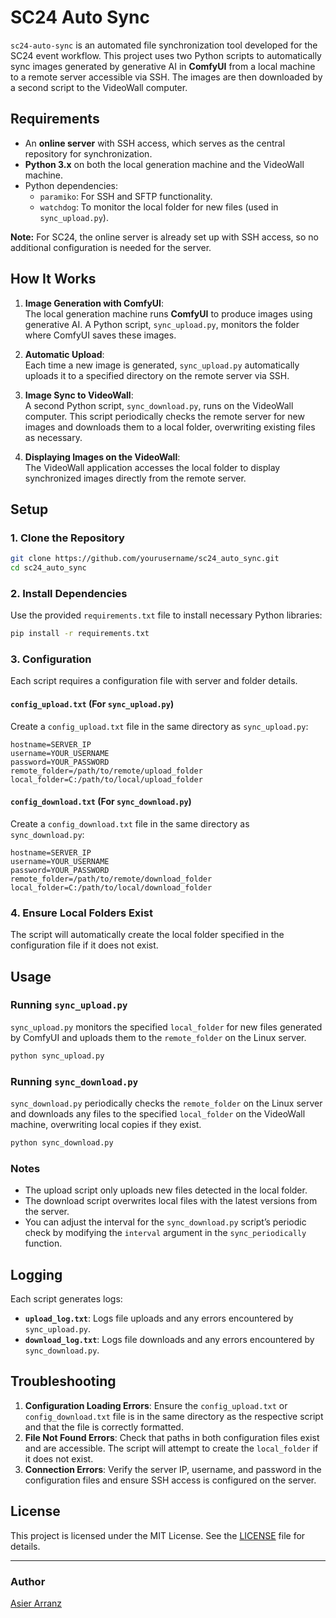 # SC24 Auto Sync

`sc24-auto-sync` is an automated file synchronization tool developed for the SC24 event workflow. This project uses two Python scripts to automatically sync images generated by generative AI in **ComfyUI** from a local machine to a remote server accessible via SSH. The images are then downloaded by a second script to the VideoWall computer.

## Requirements

- An **online server** with SSH access, which serves as the central repository for synchronization.
- **Python 3.x** on both the local generation machine and the VideoWall machine.
- Python dependencies:
  - `paramiko`: For SSH and SFTP functionality.
  - `watchdog`: To monitor the local folder for new files (used in `sync_upload.py`).

**Note:** For SC24, the online server is already set up with SSH access, so no additional configuration is needed for the server.

## How It Works

1. **Image Generation with ComfyUI**:  
   The local generation machine runs **ComfyUI** to produce images using generative AI. A Python script, `sync_upload.py`, monitors the folder where ComfyUI saves these images.

2. **Automatic Upload**:  
   Each time a new image is generated, `sync_upload.py` automatically uploads it to a specified directory on the remote server via SSH.

3. **Image Sync to VideoWall**:  
   A second Python script, `sync_download.py`, runs on the VideoWall computer. This script periodically checks the remote server for new images and downloads them to a local folder, overwriting existing files as necessary.

4. **Displaying Images on the VideoWall**:  
   The VideoWall application accesses the local folder to display synchronized images directly from the remote server.

## Setup

### 1. Clone the Repository

```bash
git clone https://github.com/yourusername/sc24_auto_sync.git
cd sc24_auto_sync
```

### 2. Install Dependencies

Use the provided `requirements.txt` file to install necessary Python libraries:

```bash
pip install -r requirements.txt
```

### 3. Configuration

Each script requires a configuration file with server and folder details.

#### `config_upload.txt` (For `sync_upload.py`)

Create a `config_upload.txt` file in the same directory as `sync_upload.py`:

```plaintext
hostname=SERVER_IP
username=YOUR_USERNAME
password=YOUR_PASSWORD
remote_folder=/path/to/remote/upload_folder
local_folder=C:/path/to/local/upload_folder
```

#### `config_download.txt` (For `sync_download.py`)

Create a `config_download.txt` file in the same directory as `sync_download.py`:

```plaintext
hostname=SERVER_IP
username=YOUR_USERNAME
password=YOUR_PASSWORD
remote_folder=/path/to/remote/download_folder
local_folder=C:/path/to/local/download_folder
```

### 4. Ensure Local Folders Exist

The script will automatically create the local folder specified in the configuration file if it does not exist.

## Usage

### Running `sync_upload.py`

`sync_upload.py` monitors the specified `local_folder` for new files generated by ComfyUI and uploads them to the `remote_folder` on the Linux server.

```bash
python sync_upload.py
```

### Running `sync_download.py`

`sync_download.py` periodically checks the `remote_folder` on the Linux server and downloads any files to the specified `local_folder` on the VideoWall machine, overwriting local copies if they exist.

```bash
python sync_download.py
```

### Notes
- The upload script only uploads new files detected in the local folder.
- The download script overwrites local files with the latest versions from the server.
- You can adjust the interval for the `sync_download.py` script’s periodic check by modifying the `interval` argument in the `sync_periodically` function.

## Logging

Each script generates logs:
- **`upload_log.txt`**: Logs file uploads and any errors encountered by `sync_upload.py`.
- **`download_log.txt`**: Logs file downloads and any errors encountered by `sync_download.py`.

## Troubleshooting

1. **Configuration Loading Errors**: Ensure the `config_upload.txt` or `config_download.txt` file is in the same directory as the respective script and that the file is correctly formatted.
2. **File Not Found Errors**: Check that paths in both configuration files exist and are accessible. The script will attempt to create the `local_folder` if it does not exist.
3. **Connection Errors**: Verify the server IP, username, and password in the configuration files and ensure SSH access is configured on the server.

## License

This project is licensed under the MIT License. See the [LICENSE](LICENSE) file for details.

---

### Author
[Asier Arranz](https://github.com/asierarranz)
